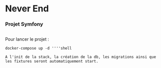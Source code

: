 # Never End 
### Projet Symfony
##


Pour lancer le projet :
````shell
docker-compose up -d ''''shell

A l'init de la stack, la création de la db, les migrations ainsi que les fixtures seront automatiquement start.
